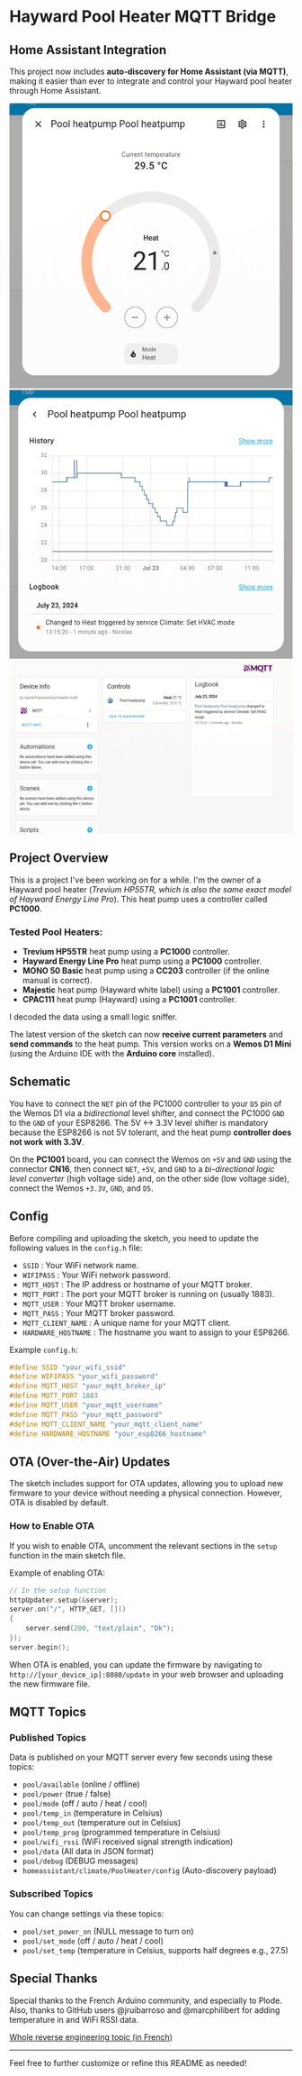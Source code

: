 # Hayward Pool Heater MQTT Bridge

## Home Assistant Integration

This project now includes **auto-discovery for Home Assistant (via MQTT)**, making it easier than ever to integrate and control your Hayward pool heater through Home Assistant.

![Demo in homeassistant](https://raw.githubusercontent.com/njanik/hayward-pool-heater-mqtt/feat-HA-autodiscovery/homeassistant-1.png)
![Demo in homeassistant](https://raw.githubusercontent.com/njanik/hayward-pool-heater-mqtt/feat-HA-autodiscovery/homeassistant-2.png)
![Demo in homeassistant](https://raw.githubusercontent.com/njanik/hayward-pool-heater-mqtt/feat-HA-autodiscovery/homeassistant-3.png)

## Project Overview

This is a project I've been working on for a while. I'm the owner of a Hayward pool heater (*Trevium HP55TR, which is also the same exact model of Hayward Energy Line Pro*). This heat pump uses a controller called **PC1000**.

### Tested Pool Heaters:
- **Trevium HP55TR** heat pump using a **PC1000** controller.
- **Hayward Energy Line Pro** heat pump using a **PC1000** controller.
- **MONO 50 Basic** heat pump using a **CC203** controller (if the online manual is correct).
- **Majestic** heat pump (Hayward white label) using a **PC1001** controller.
- **CPAC111** heat pump (Hayward) using a **PC1001** controller.

I decoded the data using a small logic sniffer.

The latest version of the sketch can now **receive current parameters** and **send commands** to the heat pump. This version works on a **Wemos D1 Mini** (using the Arduino IDE with the **Arduino core** installed).

## Schematic

You have to connect the `NET` pin of the PC1000 controller to your `D5` pin of the Wemos D1 via a *bidirectional* level shifter, and connect the PC1000 `GND` to the `GND` of your ESP8266. The 5V <-> 3.3V level shifter is mandatory because the ESP8266 is not 5V tolerant, and the heat pump **controller does not work with 3.3V**.

On the **PC1001** board, you can connect the Wemos on `+5V` and `GND` using the connector **CN16**, then connect `NET`, `+5V`, and `GND` to a *bi-directional logic level converter* (high voltage side) and, on the other side (low voltage side), connect the Wemos `+3.3V`, `GND`, and `D5`.

## Config

Before compiling and uploading the sketch, you need to update the following values in the `config.h` file:

- `SSID` : Your WiFi network name.
- `WIFIPASS` : Your WiFi network password.
- `MQTT_HOST` : The IP address or hostname of your MQTT broker.
- `MQTT_PORT` : The port your MQTT broker is running on (usually 1883).
- `MQTT_USER` : Your MQTT broker username.
- `MQTT_PASS` : Your MQTT broker password.
- `MQTT_CLIENT_NAME` : A unique name for your MQTT client.
- `HARDWARE_HOSTNAME` : The hostname you want to assign to your ESP8266.

Example `config.h`:

```cpp
#define SSID "your_wifi_ssid"
#define WIFIPASS "your_wifi_password"
#define MQTT_HOST "your_mqtt_broker_ip"
#define MQTT_PORT 1883
#define MQTT_USER "your_mqtt_username"
#define MQTT_PASS "your_mqtt_password"
#define MQTT_CLIENT_NAME "your_mqtt_client_name"
#define HARDWARE_HOSTNAME "your_esp8266_hostname"
```

## OTA (Over-the-Air) Updates

The sketch includes support for OTA updates, allowing you to upload new firmware to your device without needing a physical connection. However, OTA is disabled by default.

### How to Enable OTA

If you wish to enable OTA, uncomment the relevant sections in the `setup` function in the main sketch file.

Example of enabling OTA:
```cpp
// In the setup function
httpUpdater.setup(&server);
server.on("/", HTTP_GET, []()
{
    server.send(200, "text/plain", "Ok");
});
server.begin();
```

When OTA is enabled, you can update the firmware by navigating to `http://[your_device_ip]:8080/update` in your web browser and uploading the new firmware file.

## MQTT Topics

### Published Topics

Data is published on your MQTT server every few seconds using these topics:

- `pool/available` (online / offline)
- `pool/power` (true / false)
- `pool/mode` (off / auto / heat / cool)
- `pool/temp_in` (temperature in Celsius)
- `pool/temp_out` (temperature out in Celsius)
- `pool/temp_prog` (programmed temperature in Celsius)
- `pool/wifi_rssi` (WiFi received signal strength indication)
- `pool/data` (All data in JSON format)
- `pool/debug` (DEBUG messages)
- `homeassistant/climate/PoolHeater/config` (Auto-discovery payload)

### Subscribed Topics

You can change settings via these topics:

- `pool/set_power_on` (NULL message to turn on)
- `pool/set_mode` (off / auto / heat / cool)
- `pool/set_temp` (temperature in Celsius, supports half degrees e.g., 27.5)

## Special Thanks

Special thanks to the French Arduino community, and especially to Plode. Also, thanks to GitHub users @jruibarroso and @marcphilibert for adding temperature in and WiFi RSSI data.

[Whole reverse engineering topic (in French)](https://forum.arduino.cc/index.php?topic=258722.0)

---

Feel free to further customize or refine this README as needed!